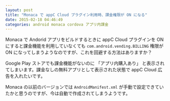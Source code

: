 ```yaml
---
layout: post
title: "Monaca で appC Cloud プラグイン利用時、課金権限が ON になる"
date: 2015-02-18 04:46:49
categories: android monaca cordova アプリ内課金
---
```

<p>Monaca で Andorid アプリをビルドするときに appC Cloud プラグインを ON にすると課金機能を利用していなくても <code>com.android.vending.BILLING</code> 権限が ON になってしまうようなのですが、これを回避する方法はありますか？</p>

<p>Google Play ストアでも課金機能がないのに 「アプリ内購入あり」 と表示されてしまいます。課金なしの無料アプリとして表示された状態で appC Cloud 広告を入れたいです。</p>

<p>Monaca の以前のバージョンでは <code>AndroidManifest.xml</code> が手動で設定できていたかと思うのですが、今は自動で作成されてしまうようです。</p>
